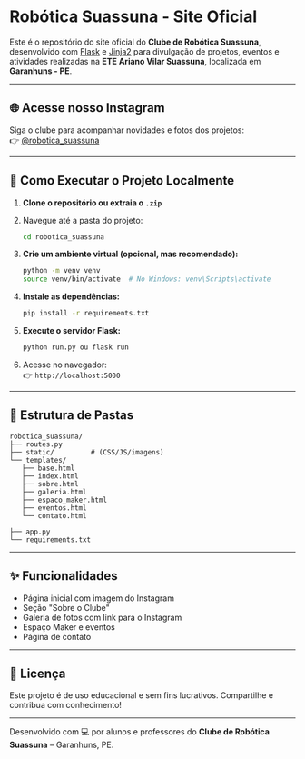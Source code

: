 # Robótica Suassuna - Site Oficial

Este é o repositório do site oficial do **Clube de Robótica Suassuna**, desenvolvido com [Flask](https://flask.palletsprojects.com/) e [Jinja2](https://jinja.palletsprojects.com/) para divulgação de projetos, eventos e atividades realizadas na **ETE Ariano Vilar Suassuna**, localizada em **Garanhuns - PE**.

---

## 🌐 Acesse nosso Instagram
Siga o clube para acompanhar novidades e fotos dos projetos:  
👉 [@robotica_suassuna](https://www.instagram.com/robotica_suassuna/)

---

## 🚀 Como Executar o Projeto Localmente

1. **Clone o repositório ou extraia o `.zip`**
2. Navegue até a pasta do projeto:
   ```bash
   cd robotica_suassuna
   ```
3. **Crie um ambiente virtual (opcional, mas recomendado):**
   ```bash
   python -m venv venv
   source venv/bin/activate  # No Windows: venv\Scripts\activate
   ```
4. **Instale as dependências:**
   ```bash
   pip install -r requirements.txt
   ```
5. **Execute o servidor Flask:**
   ```bash
   python run.py ou flask run
   ```

6. Acesse no navegador:  
   👉 `http://localhost:5000`

---

## 📁 Estrutura de Pastas

```
robotica_suassuna/
├── routes.py
├── static/         # (CSS/JS/imagens)
└── templates/
   ├── base.html
   ├── index.html
   ├── sobre.html
   ├── galeria.html
   ├── espaco_maker.html
   ├── eventos.html
   └── contato.html

├── app.py
└── requirements.txt
```

---

## ✨ Funcionalidades

- Página inicial com imagem do Instagram
- Seção "Sobre o Clube"
- Galeria de fotos com link para o Instagram
- Espaço Maker e eventos
- Página de contato

---

## 📌 Licença

Este projeto é de uso educacional e sem fins lucrativos. Compartilhe e contribua com conhecimento!

---

Desenvolvido com 💻 por alunos e professores do **Clube de Robótica Suassuna** – Garanhuns, PE.
